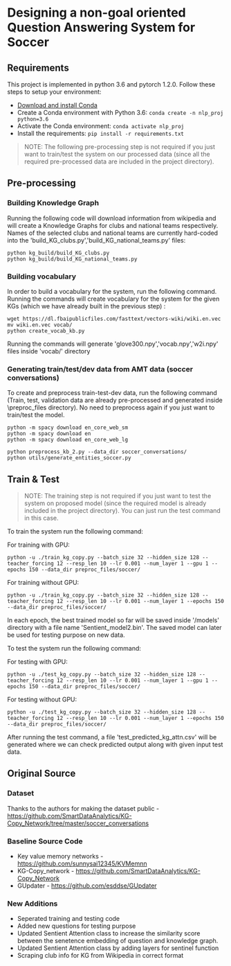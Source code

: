 # Designing a non-goal oriented Question Answering System for Soccer

## Requirements

This project is implemented in python 3.6 and pytorch 1.2.0. Follow these steps to setup your environment:

- [Download and install Conda](http://https://conda.io/projects/conda/en/latest/user-guide/install/index.html "Download and install Conda")
- Create a Conda environment with Python 3.6: ```conda create -n nlp_proj python=3.6```
- Activate the Conda environment: ```conda activate nlp_proj```
- Install the requirements: ```pip install -r requirements.txt```

> NOTE: The following pre-processing step is not required if you just want to train/test the system on our processed data (since all the required pre-processed data are included in the project directory).

## Pre-processing

### Building Knowledge Graph

Running the following code will download information from wikipedia and will create a Knowledge Graphs for clubs and national teams respectively. Names of the selected clubs and national teams are currently hard-coded into the 'build_KG_clubs.py','build_KG_national_teams.py' files:

```
python kg_build/build_KG_clubs.py
python kg_build/build_KG_national_teams.py
```

### Building vocabulary

In order to build a vocabulary for the system, run the following command. Running the commands will create vocabulary for the system for the given KGs (which we have already built in the previous step) :

```
wget https://dl.fbaipublicfiles.com/fasttext/vectors-wiki/wiki.en.vec
mv wiki.en.vec vocab/
python create_vocab_kb.py
```

Running the commands will generate 'glove300.npy','vocab.npy','w2i.npy' files inside 'vocab/' directory

### Generating train/test/dev data from AMT data (soccer conversations)

To create and preprocess train-test-dev data, run the following command (Train, test, validation data are already pre-processed and generated inside \preproc_files  directory).
No need to preprocess again if you just want to train/test the model.

```
python -m spacy download en_core_web_sm
python -m spacy download en
python -m spacy download en_core_web_lg

python preprocess_kb_2.py --data_dir soccer_conversations/
python utils/generate_entities_soccer.py
```

## Train & Test

> NOTE: The training step is not required if you just want to test the system on proposed model (since the required model is already included in the project directory). You can just run the test command in this case.

To train the system run the following command:

For training with GPU:

```
python -u ./train_kg_copy.py --batch_size 32 --hidden_size 128 --teacher_forcing 12 --resp_len 10 --lr 0.001 --num_layer 1 --gpu 1 --epochs 150 --data_dir preproc_files/soccer/
```

For training without GPU:

```
python -u ./train_kg_copy.py --batch_size 32 --hidden_size 128 --teacher_forcing 12 --resp_len 10 --lr 0.001 --num_layer 1 --epochs 150 --data_dir preproc_files/soccer/
```

In each epoch, the best trained model so far will be saved inside '/models' directory with a file name 'Sentient_model2.bin'. The saved model can later be used for testing purpose on new data.

To test the system run the following command:

For testing with GPU:

```
python -u ./test_kg_copy.py --batch_size 32 --hidden_size 128 --teacher_forcing 12 --resp_len 10 --lr 0.001 --num_layer 1 --gpu 1 --epochs 150 --data_dir preproc_files/soccer/
```

For testing without GPU:

```
python -u ./test_kg_copy.py --batch_size 32 --hidden_size 128 --teacher_forcing 12 --resp_len 10 --lr 0.001 --num_layer 1 --epochs 150 --data_dir preproc_files/soccer/
```

After running the test command, a file 'test_predicted_kg_attn.csv' will be generated where we can check predicted output along with given input test data.

## Original Source

### Dataset

Thanks to the authors for making the dataset public - https://github.com/SmartDataAnalytics/KG-Copy_Network/tree/master/soccer_conversations

### Baseline Source Code

- Key value memory networks - https://github.com/sunnysai12345/KVMemnn
- KG-Copy_network - https://github.com/SmartDataAnalytics/KG-Copy_Network
- GUpdater - https://github.com/esddse/GUpdater

### New Additions

- Seperated training and testing code
- Added new questions for testing purpose
- Updated Sentient Attention class to increase the similarity score between the senetence embedding of question and knowledge graph.
- Updated Sentient Attention class by adding layers for sentinel function
- Scraping club info for KG from Wikipedia in correct format
